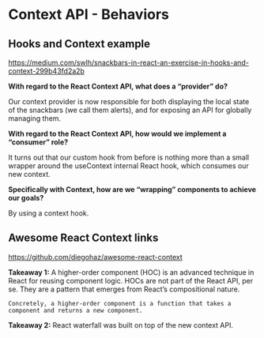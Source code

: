 # Context API - Behaviors

## Hooks and Context example

<https://medium.com/swlh/snackbars-in-react-an-exercise-in-hooks-and-context-299b43fd2a2b>

**With regard to the React Context API, what does a “provider” do?**

Our context provider is now responsible for both displaying the local state of the snackbars (we call them alerts), and for exposing an API for globally managing them.

**With regard to the React Context API, how would we implement a “consumer” role?**

It turns out that our custom hook from before is nothing more than a small wrapper around the useContext internal React hook, which consumes our new context.

**Specifically with Context, how are we “wrapping” components to achieve our goals?**

By using a context hook.

## Awesome React Context links

<https://github.com/diegohaz/awesome-react-context>

**Takeaway 1:**
    A higher-order component (HOC) is an advanced technique in React for reusing component logic. HOCs are not part of the React API, per se. They are a pattern that emerges from React’s compositional nature.

    Concretely, a higher-order component is a function that takes a component and returns a new component.
**Takeaway 2:**
    React waterfall was built on top of the new context API.
